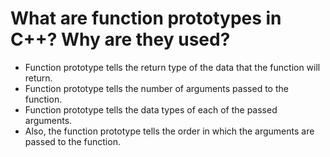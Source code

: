 # What are function prototypes in C++? Why are they used? 

* Function prototype tells the return type of the data that the function will return.
* Function prototype tells the number of arguments passed to the function.
* Function prototype tells the data types of each of the passed arguments.
* Also, the function prototype tells the order in which the arguments are passed to the function.